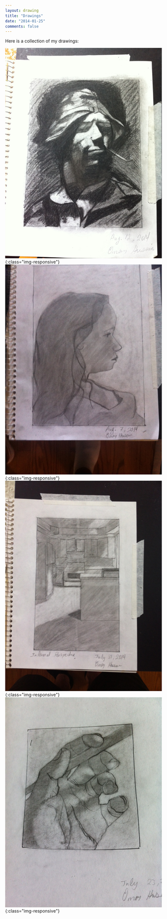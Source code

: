 ```yaml
---
layout: drawing
title: "Drawings"
date: "2014-01-25"
comments: false
---
```


Here is a collection of my drawings:

![Sailor](/images/D1_sailor.jpeg){:class="img-responsive"}
![Mimi](/images/D2_mimi.jpeg){:class="img-responsive"}
![Kitchen](/images/D3.jpeg){:class="img-responsive"}
![Hand](/images/D4.jpeg){:class="img-responsive"}